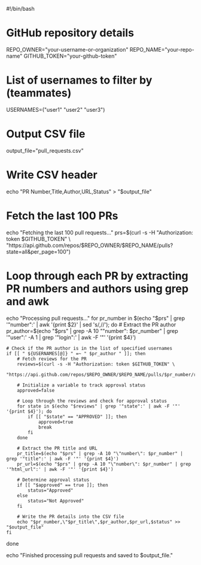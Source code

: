 #!/bin/bash

# GitHub repository details
REPO_OWNER="your-username-or-organization"
REPO_NAME="your-repo-name"
GITHUB_TOKEN="your-github-token"

# List of usernames to filter by (teammates)
USERNAMES=("user1" "user2" "user3")

# Output CSV file
output_file="pull_requests.csv"

# Write CSV header
echo "PR Number,Title,Author,URL,Status" > "$output_file"

# Fetch the last 100 PRs
echo "Fetching the last 100 pull requests..."
prs=$(curl -s -H "Authorization: token $GITHUB_TOKEN" \
    "https://api.github.com/repos/$REPO_OWNER/$REPO_NAME/pulls?state=all&per_page=100")

# Loop through each PR by extracting PR numbers and authors using grep and awk
echo "Processing pull requests..."
for pr_number in $(echo "$prs" | grep '"number":' | awk '{print $2}' | sed 's/,//'); do
    # Extract the PR author
    pr_author=$(echo "$prs" | grep -A 10 "\"number\": $pr_number" | grep '"user":' -A 1 | grep '"login":' | awk -F '"' '{print $4}')

    # Check if the PR author is in the list of specified usernames
    if [[ " ${USERNAMES[@]} " =~ " $pr_author " ]]; then
        # Fetch reviews for the PR
        reviews=$(curl -s -H "Authorization: token $GITHUB_TOKEN" \
            "https://api.github.com/repos/$REPO_OWNER/$REPO_NAME/pulls/$pr_number/reviews")

        # Initialize a variable to track approval status
        approved=false

        # Loop through the reviews and check for approval status
        for state in $(echo "$reviews" | grep '"state":' | awk -F '"' '{print $4}'); do
            if [[ "$state" == "APPROVED" ]]; then
                approved=true
                break
            fi
        done

        # Extract the PR title and URL
        pr_title=$(echo "$prs" | grep -A 10 "\"number\": $pr_number" | grep '"title":' | awk -F '"' '{print $4}')
        pr_url=$(echo "$prs" | grep -A 10 "\"number\": $pr_number" | grep '"html_url":' | awk -F '"' '{print $4}')

        # Determine approval status
        if [[ "$approved" == true ]]; then
            status="Approved"
        else
            status="Not Approved"
        fi

        # Write the PR details into the CSV file
        echo "$pr_number,\"$pr_title\",$pr_author,$pr_url,$status" >> "$output_file"
    fi
done

echo "Finished processing pull requests and saved to $output_file."
